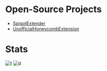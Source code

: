 # Open-Source Projects

- [SpigotExtender](https://github.com/KingHector/SpigotExtender)
- [UnofficialHoneycombExtension](https://github.com/KingHector/UnofficialHonecombExtension)

# Stats

![t](https://github-readme-stats.vercel.app/api?username=KingHector&show_icons=true&theme=dracula)
![d](https://github-readme-stats.vercel.app/api/top-langs/?username=KingHector&layout=compact&theme=dracula)


